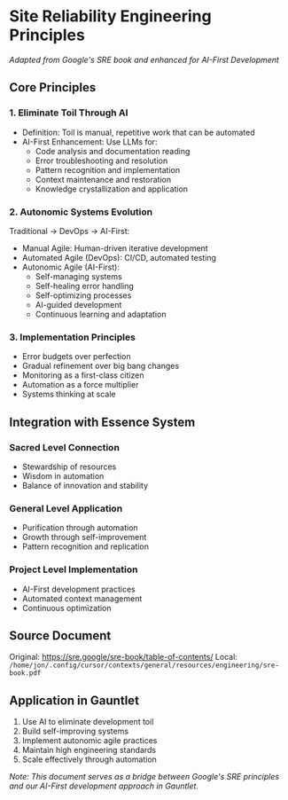 # Site Reliability Engineering Principles
*Adapted from Google's SRE book and enhanced for AI-First Development*

## Core Principles

### 1. Eliminate Toil Through AI
- Definition: Toil is manual, repetitive work that can be automated
- AI-First Enhancement: Use LLMs for:
  - Code analysis and documentation reading
  - Error troubleshooting and resolution
  - Pattern recognition and implementation
  - Context maintenance and restoration
  - Knowledge crystallization and application

### 2. Autonomic Systems Evolution
Traditional → DevOps → AI-First:
- Manual Agile: Human-driven iterative development
- Automated Agile (DevOps): CI/CD, automated testing
- Autonomic Agile (AI-First):
  - Self-managing systems
  - Self-healing error handling
  - Self-optimizing processes
  - AI-guided development
  - Continuous learning and adaptation

### 3. Implementation Principles
- Error budgets over perfection
- Gradual refinement over big bang changes
- Monitoring as a first-class citizen
- Automation as a force multiplier
- Systems thinking at scale

## Integration with Essence System

### Sacred Level Connection
- Stewardship of resources
- Wisdom in automation
- Balance of innovation and stability

### General Level Application
- Purification through automation
- Growth through self-improvement
- Pattern recognition and replication

### Project Level Implementation
- AI-First development practices
- Automated context management
- Continuous optimization

## Source Document
Original: https://sre.google/sre-book/table-of-contents/
Local: `/home/jon/.config/cursor/contexts/general/resources/engineering/sre-book.pdf`

## Application in Gauntlet
1. Use AI to eliminate development toil
2. Build self-improving systems
3. Implement autonomic agile practices
4. Maintain high engineering standards
5. Scale effectively through automation

*Note: This document serves as a bridge between Google's SRE principles and our AI-First development approach in Gauntlet.* 
